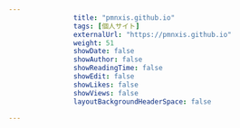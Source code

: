 ---
                title: "pmnxis.github.io"
                tags: [個人サイト]
                externalUrl: "https://pmnxis.github.io"
                weight: 51
                showDate: false
                showAuthor: false
                showReadingTime: false
                showEdit: false
                showLikes: false
                showViews: false
                layoutBackgroundHeaderSpace: false
                ---

